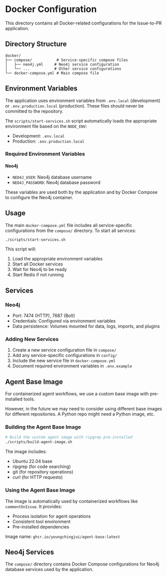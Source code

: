# Docker Configuration

This directory contains all Docker-related configurations for the Issue-to-PR application.

## Directory Structure

```
docker/
├── compose/           # Service-specific compose files
│   ├── neo4j.yml     # Neo4j service configuration
│   └── ...           # Other service configurations
└── docker-compose.yml # Main compose file
```

## Environment Variables

The application uses environment variables from `.env.local` (development) or `.env.production.local` (production). These files should never be committed to the repository.

The `scripts/start-services.sh` script automatically loads the appropriate environment file based on the `NODE_ENV`:

- Development: `.env.local`
- Production: `.env.production.local`

### Required Environment Variables

#### Neo4j

- `NEO4J_USER`: Neo4j database username
- `NEO4J_PASSWORD`: Neo4j database password

These variables are used both by the application and by Docker Compose to configure the Neo4j container.

## Usage

The main `docker-compose.yml` file includes all service-specific configurations from the `compose/` directory. To start all services:

```bash
./scripts/start-services.sh
```

This script will:

1. Load the appropriate environment variables
2. Start all Docker services
3. Wait for Neo4j to be ready
4. Start Redis if not running

## Services

### Neo4j

- Port: 7474 (HTTP), 7687 (Bolt)
- Credentials: Configured via environment variables
- Data persistence: Volumes mounted for data, logs, imports, and plugins

### Adding New Services

1. Create a new service configuration file in `compose/`
2. Add any service-specific configurations in `config/`
3. Include the new service file in `docker-compose.yml`
4. Document required environment variables in `.env.example`

## Agent Base Image

For containerized agent workflows, we use a custom base image with pre-installed tools.

However, in the future we may need to consider using different base images for different repositories.
A Python repo might need a Python image, etc.

### Building the Agent Base Image

```bash
# Build the custom agent image with ripgrep pre-installed
./scripts/build-agent-image.sh
```

The image includes:

- Ubuntu 22.04 base
- ripgrep (for code searching)
- git (for repository operations)
- curl (for HTTP requests)

### Using the Agent Base Image

The image is automatically used by containerized workflows like `commentOnIssue`. It provides:

- Process isolation for agent operations
- Consistent tool environment
- Pre-installed dependencies

Image name: `ghcr.io/youngchingjui/agent-base:latest`

## Neo4j Services

The `compose/` directory contains Docker Compose configurations for Neo4j database services used by the application.
